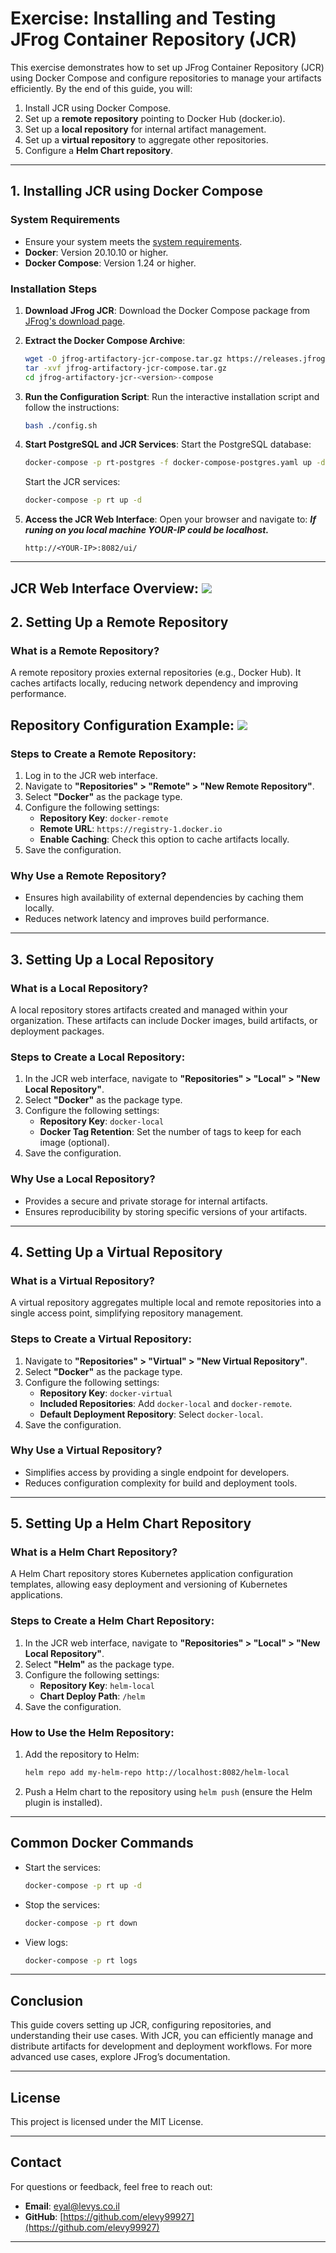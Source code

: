 # **Exercise: Installing and Testing JFrog Container Repository (JCR)**

This exercise demonstrates how to set up JFrog Container Repository (JCR) using Docker Compose and configure repositories to manage your artifacts efficiently. By the end of this guide, you will:

1. Install JCR using Docker Compose.
2. Set up a **remote repository** pointing to Docker Hub (docker.io).
3. Set up a **local repository** for internal artifact management.
4. Set up a **virtual repository** to aggregate other repositories.
5. Configure a **Helm Chart repository**.

---

## **1. Installing JCR using Docker Compose**

### **System Requirements**
- Ensure your system meets the [system requirements](https://jfrog.com/help/r/jfrog-installation-setup-documentation/system-requirements).
- **Docker**: Version 20.10.10 or higher.
- **Docker Compose**: Version 1.24 or higher.

### **Installation Steps**
1. **Download JFrog JCR**:
   Download the Docker Compose package from [JFrog's download page](https://jfrog.com/download-jfrog-container-registry/).

2. **Extract the Docker Compose Archive**:
   ```bash
   wget -O jfrog-artifactory-jcr-compose.tar.gz https://releases.jfrog.io/artifactory/bintray-artifactory/org/artifactory/jcr/docker/jfrog-artifactory-jcr/[RELEASE]/jfrog-artifactory-jcr-[RELEASE]-compose.tar.gz
   tar -xvf jfrog-artifactory-jcr-compose.tar.gz
   cd jfrog-artifactory-jcr-<version>-compose
   ```

3. **Run the Configuration Script**:
   Run the interactive installation script and follow the instructions:
   ```bash
   bash ./config.sh
   ```

4. **Start PostgreSQL and JCR Services**:
   Start the PostgreSQL database:
   ```bash
   docker-compose -p rt-postgres -f docker-compose-postgres.yaml up -d
   ```
   Start the JCR services:
   ```bash
   docker-compose -p rt up -d
   ```

5. **Access the JCR Web Interface**:
   Open your browser and navigate to:
   <B><I>If runing on you local machine YOUR-IP could be localhost. </I></B> 
   ```
   http://<YOUR-IP>:8082/ui/
   ```

---
**JCR Web Interface Overview**:
<img src="./jcr-ui.png">
---

## **2. Setting Up a Remote Repository**

### **What is a Remote Repository?**
A remote repository proxies external repositories (e.g., Docker Hub). It caches artifacts locally, reducing network dependency and improving performance.

**Repository Configuration Example**:
<img src="./jfrog-repo.png">
---

### **Steps to Create a Remote Repository**:
1. Log in to the JCR web interface.
2. Navigate to **"Repositories" > "Remote" > "New Remote Repository"**.
3. Select **"Docker"** as the package type.
4. Configure the following settings:
   - **Repository Key**: `docker-remote`
   - **Remote URL**: `https://registry-1.docker.io`
   - **Enable Caching**: Check this option to cache artifacts locally.
5. Save the configuration.

### **Why Use a Remote Repository?**
- Ensures high availability of external dependencies by caching them locally.
- Reduces network latency and improves build performance.

---

## **3. Setting Up a Local Repository**

### **What is a Local Repository?**
A local repository stores artifacts created and managed within your organization. These artifacts can include Docker images, build artifacts, or deployment packages.

### **Steps to Create a Local Repository**:
1. In the JCR web interface, navigate to **"Repositories" > "Local" > "New Local Repository"**.
2. Select **"Docker"** as the package type.
3. Configure the following settings:
   - **Repository Key**: `docker-local`
   - **Docker Tag Retention**: Set the number of tags to keep for each image (optional).
4. Save the configuration.

### **Why Use a Local Repository?**
- Provides a secure and private storage for internal artifacts.
- Ensures reproducibility by storing specific versions of your artifacts.

---

## **4. Setting Up a Virtual Repository**

### **What is a Virtual Repository?**
A virtual repository aggregates multiple local and remote repositories into a single access point, simplifying repository management.

### **Steps to Create a Virtual Repository**:
1. Navigate to **"Repositories" > "Virtual" > "New Virtual Repository"**.
2. Select **"Docker"** as the package type.
3. Configure the following settings:
   - **Repository Key**: `docker-virtual`
   - **Included Repositories**: Add `docker-local` and `docker-remote`.
   - **Default Deployment Repository**: Select `docker-local`.
4. Save the configuration.

### **Why Use a Virtual Repository?**
- Simplifies access by providing a single endpoint for developers.
- Reduces configuration complexity for build and deployment tools.

---

## **5. Setting Up a Helm Chart Repository**

### **What is a Helm Chart Repository?**
A Helm Chart repository stores Kubernetes application configuration templates, allowing easy deployment and versioning of Kubernetes applications.

### **Steps to Create a Helm Chart Repository**:
1. In the JCR web interface, navigate to **"Repositories" > "Local" > "New Local Repository"**.
2. Select **"Helm"** as the package type.
3. Configure the following settings:
   - **Repository Key**: `helm-local`
   - **Chart Deploy Path**: `/helm`
4. Save the configuration.

### **How to Use the Helm Repository**:
1. Add the repository to Helm:
   ```bash
   helm repo add my-helm-repo http://localhost:8082/helm-local
   ```
2. Push a Helm chart to the repository using `helm push` (ensure the Helm plugin is installed).

---

## **Common Docker Commands**
- Start the services:
  ```bash
  docker-compose -p rt up -d
  ```
- Stop the services:
  ```bash
  docker-compose -p rt down
  ```
- View logs:
  ```bash
  docker-compose -p rt logs
  ```

---

## **Conclusion**

This guide covers setting up JCR, configuring repositories, and understanding their use cases. With JCR, you can efficiently manage and distribute artifacts for development and deployment workflows. For more advanced use cases, explore JFrog’s documentation.

---
## License

This project is licensed under the MIT License.

---
## **Contact**
For questions or feedback, feel free to reach out:
- **Email**: eyal@levys.co.il
- **GitHub**: [https://github.com/elevy99927](https://github.com/elevy99927)

---